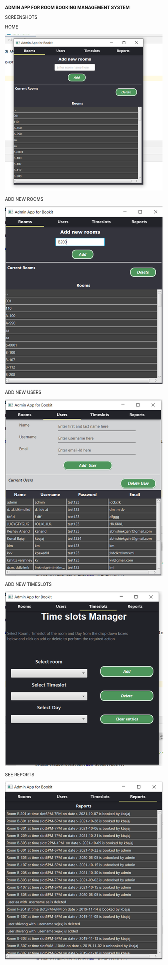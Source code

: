 
**ADMIN APP FOR ROOM BOOKING MANAGEMENT SYSTEM**

SCREENSHOTS

HOME

![HOME PAGE](https://github.com/kanchitbajaj8070/adminappForBookit/blob/master/screenshots/HOME.PNG)

ADD NEW ROOMS

![NEW ROOMS PAGE ](https://github.com/kanchitbajaj8070/adminappForBookit/blob/master/screenshots/ADDROOM.PNG)

ADD NEW USERS 

![NEW USERS PAGE ](https://github.com/kanchitbajaj8070/adminappForBookit/blob/master/screenshots/ADDNEWUSER.PNG)


ADD NEW TIMESLOTS

![TIMESLOTS PAGE ](https://github.com/kanchitbajaj8070/adminappForBookit/blob/master/screenshots/TIMESLOTS.PNG)



SEE REPORTS 

![REPORTS ](https://github.com/kanchitbajaj8070/adminappForBookit/blob/master/screenshots/REPORTS.PNG)
